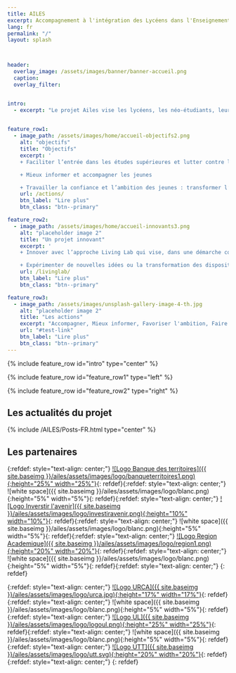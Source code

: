 ```yaml
---
title: AILES
excerpt: Accompagnement à l'intégration des Lycéens dans l'Enseignement Supérieur (AILES)
lang: fr
permalink: "/"
layout: splash



header:
  overlay_image: /assets/images/banner/banner-accueil.png
  caption: 
  overlay_filter: 


intro: 
  - excerpt: "Le projet Ailes vise les lycéens, les néo-étudiants, leurs familles, mais aussi l’ensemble des acteurs de l’éducation et de l’orientation. Il associe trois Universités (Université de Reims Champagne-Ardenne, Université de Lorraine, Université de technologie de Troyes) et deux Rectorats (Nancy-Metz et Reims). Il s’agit d’une opération soutenue par l’Etat dans le cadre de l’action « Territoires d’innovation pédagogique » du programme d’investissement d’avenir, opéré par la Caisse des Dépôts."
 

feature_row1:
  - image_path: /assets/images/home/accueil-objectifs2.png 
    alt: "objectifs"
    title: "Objectifs"
    excerpt: '
    + Faciliter l’entrée dans les études supérieures et lutter contre l’autocensure.

    + Mieux informer et accompagner les jeunes

    + Travailler la confiance et l’ambition des jeunes : transformer l’écosystème dans lequel ils évoluent'
    url: /actions/
    btn_label: "Lire plus"
    btn_class: "btn--primary"

feature_row2:
  - image_path: /assets/images/home/accueil-innovants3.png
    alt: "placeholder image 2"
    title: "Un projet innovant"
    excerpt: '
    + Innover avec l’approche Living Lab qui vise, dans une démarche collaborative, à construire, avec l’ensemble des acteurs, une compréhension partagée des problèmes et des solutions dans les territoires.

    + Expérimenter de nouvelles idées ou la transformation des dispositifs existants. Le projet Ailes repose sur une démarche itérative permettant de faire constamment évoluer les dispositifs afin de toujours mieux répondre aux problématiques rencontrés par les lycéens. Il est adossé à une évaluation scientifique menée par un laboratoire de recherche totalement partie prenante du projet. '
    url: /livinglab/
    btn_label: "Lire plus"
    btn_class: "btn--primary"

feature_row3:
  - image_path: /assets/images/unsplash-gallery-image-4-th.jpg
    alt: "placeholder image 2"
    title: "Les actions"
    excerpt: "Accompagner, Mieux informer, Favoriser l'ambition, Faire decouvrir les metiers. "
    url: "#test-link"
    btn_label: "Lire plus"
    btn_class: "btn--primary" 
---
```



{% include feature_row id="intro" type="center" %}

{% include feature_row id="feature_row1" type="left" %}

{% include feature_row id="feature_row2" type="right" %}

<!-- {% include feature_row id="feature_row3" type="center" %}
 -->


<!-- If you want to display the new or announcements here  -->
<!-- ## Announcements


{% include /AILES/Posts-FR.html %} -->


## Les actualités du projet


{% include /AILES/Posts-FR.html type="center" %}


## Les partenaires

{:refdef: style="text-align: center;"}
<a href="http://banquedesterritoires.fr">![Logo Banque des territoires]({{ site.baseimg }}/ailes/assets/images/logo/banqueterritoires1.png){:height="25%" width="25%"}</a>{: refdef}{:refdef: style="text-align: center;"}
![white space]({{ site.baseimg }}/ailes/assets/images/logo/blanc.png){:height="5%" width="5%"}{: refdef}{:refdef: style="text-align: center;"}
<a href="https://www.gouvernement.fr/un-programme-pour-investir-l-avenir">![Logo Inverstir l'avenir]({{ site.baseimg }}/ailes/assets/images/logo/investiravenir.png){:height="10%" width="10%"}</a>{: refdef}{:refdef: style="text-align: center;"}
![white space]({{ site.baseimg }}/ailes/assets/images/logo/blanc.png){:height="5%" width="5%"}{: refdef}{:refdef: style="text-align: center;"}
<a href="http://www.ac-reims.fr/cid105679/region-academique-grand-est.html">![Logo Region Academique]({{ site.baseimg }}/ailes/assets/images/logo/region1.png){:height="20%" width="20%"}</a>{: refdef}{:refdef: style="text-align: center;"}
![white space]({{ site.baseimg }}/ailes/assets/images/logo/blanc.png){:height="5%" width="5%"}{: refdef}{:refdef: style="text-align: center;"}
{: refdef}  


{:refdef: style="text-align: center;"}
<a href="https://www.univ-reims.fr">![Logo URCA]({{ site.baseimg }}/ailes/assets/images/logo/urca.jpg){:height="17%" width="17%"}</a>{: refdef}{:refdef: style="text-align: center;"}
![white space]({{ site.baseimg }}/ailes/assets/images/logo/blanc.png){:height="5%" width="5%"}{: refdef}{:refdef: style="text-align: center;"}
<a href="http://www.univ-lorraine.fr">![Logo UL]({{ site.baseimg }}/ailes/assets/images/logo/logoul.png){:height="25%" width="25%"}</a>{: refdef}{:refdef: style="text-align: center;"}
![white space]({{ site.baseimg }}/ailes/assets/images/logo/blanc.png){:height="5%" width="5%"}{: refdef}{:refdef: style="text-align: center;"}
<a href="https://www.utt.fr">![Logo UTT]({{ site.baseimg }}/ailes/assets/images/logo/utt.svg){:height="20%" width="20%"}</a>{: refdef}{:refdef: style="text-align: center;"}
{: refdef} 




